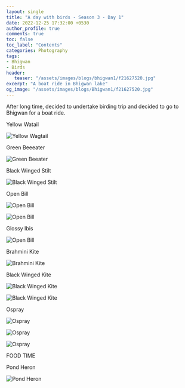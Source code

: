 ```yaml
---
layout: single
title: "A day with birds - Season 3 - Day 1"
date: 2022-12-25 17:32:00 +0530
author_profile: true
comments: true
toc: false
toc_label: "Contents"
categories: Photography
tags:
- Bhigwan
- Birds
header:
   teaser: "/assets/images/blogs/bhigwan1/f21627520.jpg"
excerpt: "A boat ride in Bhigwan lake"
og_image: "/assets/images/blogs/Bhigwan1/f21627520.jpg"
---
```


After long time, decided to undertake birding trip and decided to go to Bhigwan for a boat ride. 

Yellow Watail

![Yellow Wagtail]({{site.url}}/assets/images/blogs/bhigwan1/f12173696.jpg)

Green Beeeater

![Green Beeater]({{site.url}}/assets/images/blogs/bhigwan1/f20599744.jpg)

Black Winged Stilt

![Black Winged Stilt]({{site.url}}/assets/images/blogs/bhigwan1/f19281792.jpg)

Open Bill

![Open Bill]({{site.url}}/assets/images/blogs/bhigwan1/f15253376.jpg)

![Open Bill]({{site.url}}/assets/images/blogs/bhigwan1/f15484544.jpg)

Glossy Ibis

![Open Bill]({{site.url}}/assets/images/blogs/bhigwan1/f15353920.jpg)

Brahmini Kite

![Brahmini Kite]({{site.url}}/assets/images/blogs/bhigwan1/f12805120.jpg)

Black Winged Kite

![Black Winged Kite]({{site.url}}/assets/images/blogs/bhigwan1/f18089408.jpg)

![Black Winged Kite]({{site.url}}/assets/images/blogs/bhigwan1/f17615424.jpg)


Ospray

![Ospray]({{site.url}}/assets/images/blogs/bhigwan1/f14587200.jpg)

![Ospray]({{site.url}}/assets/images/blogs/bhigwan1/f14471104.jpg)

![Ospray]({{site.url}}/assets/images/blogs/bhigwan1/f14943744.jpg)



FOOD TIME

Pond Heron

![Pond Heron]({{site.url}}/assets/images/blogs/bhigwan1/blog-1-2.jpg)




